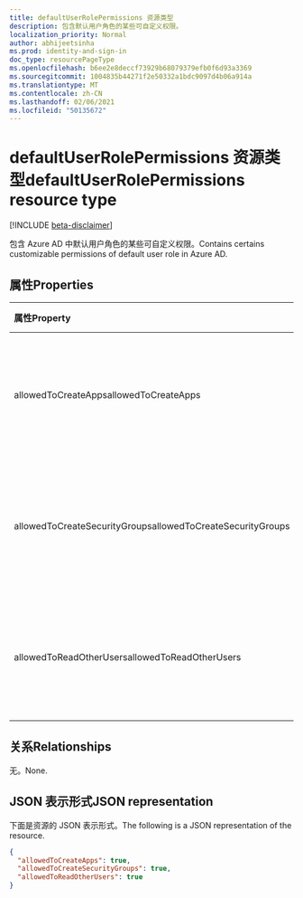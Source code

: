 ```yaml
---
title: defaultUserRolePermissions 资源类型
description: 包含默认用户角色的某些可自定义权限。
localization_priority: Normal
author: abhijeetsinha
ms.prod: identity-and-sign-in
doc_type: resourcePageType
ms.openlocfilehash: b6ee2e8deccf73929b68079379efb0f6d93a3369
ms.sourcegitcommit: 1004835b44271f2e50332a1bdc9097d4b06a914a
ms.translationtype: MT
ms.contentlocale: zh-CN
ms.lasthandoff: 02/06/2021
ms.locfileid: "50135672"
---
```

# <a name="defaultuserrolepermissions-resource-type"></a><span data-ttu-id="ed260-103">defaultUserRolePermissions 资源类型</span><span class="sxs-lookup"><span data-stu-id="ed260-103">defaultUserRolePermissions resource type</span></span>

[!INCLUDE [beta-disclaimer](../../includes/beta-disclaimer.md)]

<span data-ttu-id="ed260-104">包含 Azure AD 中默认用户角色的某些可自定义权限。</span><span class="sxs-lookup"><span data-stu-id="ed260-104">Contains certains customizable permissions of default user role in Azure AD.</span></span>

## <a name="properties"></a><span data-ttu-id="ed260-105">属性</span><span class="sxs-lookup"><span data-stu-id="ed260-105">Properties</span></span>

| <span data-ttu-id="ed260-106">属性</span><span class="sxs-lookup"><span data-stu-id="ed260-106">Property</span></span> | <span data-ttu-id="ed260-107">类型</span><span class="sxs-lookup"><span data-stu-id="ed260-107">Type</span></span> | <span data-ttu-id="ed260-108">说明</span><span class="sxs-lookup"><span data-stu-id="ed260-108">Description</span></span> |
|:-------- |:---- |:----------- |
| <span data-ttu-id="ed260-109">allowedToCreateApps</span><span class="sxs-lookup"><span data-stu-id="ed260-109">allowedToCreateApps</span></span> | <span data-ttu-id="ed260-110">Boolean</span><span class="sxs-lookup"><span data-stu-id="ed260-110">Boolean</span></span> | <span data-ttu-id="ed260-111">指示默认用户角色是否可以创建应用程序。</span><span class="sxs-lookup"><span data-stu-id="ed260-111">Indicates whether the default user role can create applications.</span></span> |  
| <span data-ttu-id="ed260-112">allowedToCreateSecurityGroups</span><span class="sxs-lookup"><span data-stu-id="ed260-112">allowedToCreateSecurityGroups</span></span> | <span data-ttu-id="ed260-113">Boolean</span><span class="sxs-lookup"><span data-stu-id="ed260-113">Boolean</span></span> | <span data-ttu-id="ed260-114">指示默认用户角色是否可以创建安全组。</span><span class="sxs-lookup"><span data-stu-id="ed260-114">Indicates whether the default user role can create security groups.</span></span> |  
| <span data-ttu-id="ed260-115">allowedToReadOtherUsers</span><span class="sxs-lookup"><span data-stu-id="ed260-115">allowedToReadOtherUsers</span></span> | <span data-ttu-id="ed260-116">Boolean</span><span class="sxs-lookup"><span data-stu-id="ed260-116">Boolean</span></span> | <span data-ttu-id="ed260-117">指示默认用户角色是否可以读取其他用户。</span><span class="sxs-lookup"><span data-stu-id="ed260-117">Indicates whether the default user role can read other users.</span></span> |  

## <a name="relationships"></a><span data-ttu-id="ed260-118">关系</span><span class="sxs-lookup"><span data-stu-id="ed260-118">Relationships</span></span>

<span data-ttu-id="ed260-119">无。</span><span class="sxs-lookup"><span data-stu-id="ed260-119">None.</span></span>

## <a name="json-representation"></a><span data-ttu-id="ed260-120">JSON 表示形式</span><span class="sxs-lookup"><span data-stu-id="ed260-120">JSON representation</span></span>

<span data-ttu-id="ed260-121">下面是资源的 JSON 表示形式。</span><span class="sxs-lookup"><span data-stu-id="ed260-121">The following is a JSON representation of the resource.</span></span>

<!-- {
  "blockType": "resource",
  "keyProperty": "id",
  "@odata.type": "microsoft.graph.defaultUserRolePermissions"
}-->

```json
{
  "allowedToCreateApps": true,
  "allowedToCreateSecurityGroups": true,
  "allowedToReadOtherUsers": true
}
```

<!-- uuid: 8fcb5dbc-d5aa-4681-8e31-b001d5168d79
2015-10-25 14:57:30 UTC -->
<!--
{
  "type": "#page.annotation",
  "description": "defaultUserRolePermissions resource",
  "keywords": "",
  "section": "documentation",
  "tocPath": "",
  "suppressions": []
}
-->


